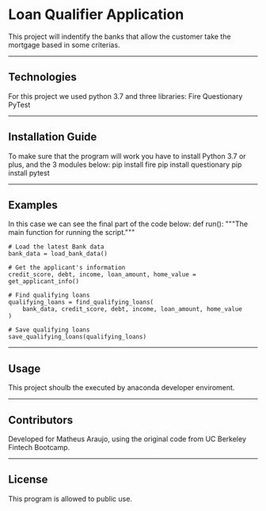 # Loan Qualifier Application

This project will indentify the banks that allow the customer take the mortgage based in some criterias.

---

## Technologies

For this project we used python 3.7 and three libraries: 
Fire
Questionary
PyTest

---

## Installation Guide

To make sure that the program will work you have to install Python 3.7 or plus, and the 3 modules below:
pip install fire
pip install questionary
pip install pytest

---

## Examples

In this case we can see the final part of the code below:
def run():
    """The main function for running the script."""

    # Load the latest Bank data
    bank_data = load_bank_data()

    # Get the applicant's information
    credit_score, debt, income, loan_amount, home_value = get_applicant_info()

    # Find qualifying loans
    qualifying_loans = find_qualifying_loans(
        bank_data, credit_score, debt, income, loan_amount, home_value
    )

    # Save qualifying loans
    save_qualifying_loans(qualifying_loans)

---

## Usage

This project shoulb the executed by anaconda developer enviroment.

---

## Contributors

Developed for Matheus Araujo, using the original code from UC Berkeley Fintech Bootcamp.

---

## License

This program is allowed to public use.

